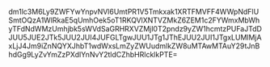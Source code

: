 dm1lc3M6Ly9ZWFYwYnpvNVl6UmtPR1V5Tmkxak1XRTFMVFF4WWpNdFlUSmtOQzA1WlRkaE5qUmhOek5oT1RKQVlXNTVZMkZ6ZEM1c2FYWmxMbWhyTFdNdWMzUmhjbk5sWVdSaGRHRXVZMjl0T2pndz9yZW1hcmtzPUFaJTdDJUU5JUE2JTk5JUU2JUI4JUFGLTgwJUU1JTg1JThEJUU2JUI1JTgxLUMlMjAxLjJ4Jm9iZnNQYXJhbT1wdWxsLmZyZWUudmlkZW8uMTAwMTAuY29tJnBhdGg9LyZvYmZzPXdlYnNvY2tldCZhbHRlcklkPTE=
